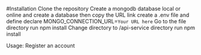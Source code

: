 #Installation
Clone the repository
Create a mongodb database local or online and create a database then copy the URL link
create a .env file and define declare MONGO_CONNECTION_URL=`Your URL here`
Go to the file directory run npm install
Change directory to /api-service directory run npm install

Usage:
Register an account